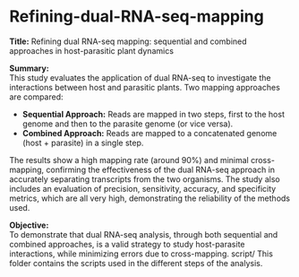 # Refining-dual-RNA-seq-mapping
**Title:** Refining dual RNA-seq mapping: sequential and combined approaches in host-parasitic plant dynamics

**Summary:**  
This study evaluates the application of dual RNA-seq to investigate the interactions between host and parasitic plants. Two mapping approaches are compared:
- **Sequential Approach:** Reads are mapped in two steps, first to the host genome and then to the parasite genome (or vice versa).
- **Combined Approach:** Reads are mapped to a concatenated genome (host + parasite) in a single step.

The results show a high mapping rate (around 90%) and minimal cross-mapping, confirming the effectiveness of the dual RNA-seq approach in accurately separating transcripts from the two organisms. The study also includes an evaluation of precision, sensitivity, accuracy, and specificity metrics, which are all very high, demonstrating the reliability of the methods used.

**Objective:**  
To demonstrate that dual RNA-seq analysis, through both sequential and combined approaches, is a valid strategy to study host-parasite interactions, while minimizing errors due to cross-mapping.
script/
This folder contains the scripts used in the different steps of the analysis.

